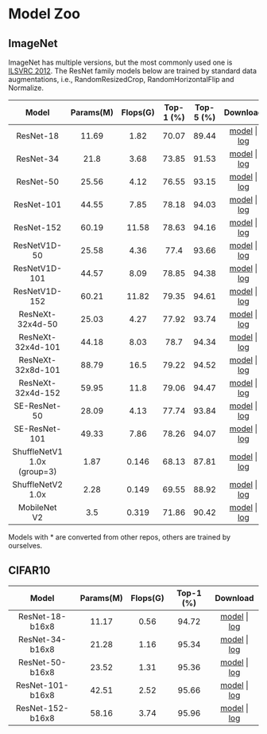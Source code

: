 # Model Zoo

## ImageNet

ImageNet has multiple versions, but the most commonly used one is [ILSVRC 2012](http://www.image-net.org/challenges/LSVRC/2012/).
The ResNet family models below are trained by standard data augmentations, i.e., RandomResizedCrop, RandomHorizontalFlip and Normalize.


|         Model         | Params(M) | Flops(G) | Top-1 (%) | Top-5 (%) | Download |
|:---------------------:|:---------:|:--------:|:---------:|:---------:|:--------:|
| ResNet-18             | 11.69     | 1.82     | 70.07 | 89.44 | [model](https://openmmlab.oss-accelerate.aliyuncs.com/mmclassification/v0/imagenet/resnet18_batch256_20200708-34ab8f90.pth) &#124; [log](https://openmmlab.oss-accelerate.aliyuncs.com/mmclassification/v0/imagenet/resnet18_batch256_20200708-34ab8f90.log.json) |
| ResNet-34             | 21.8      | 3.68     | 73.85 | 91.53 | [model](https://openmmlab.oss-accelerate.aliyuncs.com/mmclassification/v0/imagenet/resnet34_batch256_20200708-32ffb4f7.pth) &#124; [log](https://openmmlab.oss-accelerate.aliyuncs.com/mmclassification/v0/imagenet/resnet34_batch256_20200708-32ffb4f7.log.json) |
| ResNet-50             | 25.56     | 4.12     | 76.55 | 93.15 | [model](https://openmmlab.oss-accelerate.aliyuncs.com/mmclassification/v0/imagenet/resnet50_batch256_20200708-cfb998bf.pth) &#124; [log](https://openmmlab.oss-accelerate.aliyuncs.com/mmclassification/v0/imagenet/resnet50_batch256_20200708-cfb998bf.log.json) |
| ResNet-101            | 44.55     | 7.85     | 78.18 | 94.03 | [model](https://openmmlab.oss-accelerate.aliyuncs.com/mmclassification/v0/imagenet/resnet101_batch256_20200708-753f3608.pth) &#124; [log](https://openmmlab.oss-accelerate.aliyuncs.com/mmclassification/v0/imagenet/resnet101_batch256_20200708-753f3608.log.json) |
| ResNet-152            | 60.19     | 11.58    | 78.63 | 94.16 | [model](https://openmmlab.oss-accelerate.aliyuncs.com/mmclassification/v0/imagenet/resnet152_batch256_20200708-ec25b1f9.pth) &#124; [log](https://openmmlab.oss-accelerate.aliyuncs.com/mmclassification/v0/imagenet/resnet152_batch256_20200708-ec25b1f9.log.json) |
| ResNetV1D-50          | 25.58     | 4.36     | 77.4  | 93.66 | [model](https://openmmlab.oss-accelerate.aliyuncs.com/mmclassification/v0/imagenet/resnetv1d50_batch256_20200708-1ad0ce94.pth) &#124; [log](https://openmmlab.oss-accelerate.aliyuncs.com/mmclassification/v0/imagenet/resnetv1d50_batch256_20200708-1ad0ce94.log.json) |
| ResNetV1D-101         | 44.57     | 8.09     | 78.85 | 94.38 | [model](https://openmmlab.oss-accelerate.aliyuncs.com/mmclassification/v0/imagenet/resnetv1d101_batch256_20200708-9cb302ef.pth) &#124; [log](https://openmmlab.oss-accelerate.aliyuncs.com/mmclassification/v0/imagenet/resnetv1d101_batch256_20200708-9cb302ef.log.json) |
| ResNetV1D-152         | 60.21     | 11.82    | 79.35 | 94.61 | [model](https://openmmlab.oss-accelerate.aliyuncs.com/mmclassification/v0/imagenet/resnetv1d152_batch256_20200708-e79cb6a2.pth) &#124; [log](https://openmmlab.oss-accelerate.aliyuncs.com/mmclassification/v0/imagenet/resnetv1d152_batch256_20200708-e79cb6a2.log.json) |
| ResNeXt-32x4d-50      | 25.03     | 4.27     | 77.92 | 93.74 | [model](https://openmmlab.oss-accelerate.aliyuncs.com/mmclassification/v0/imagenet/resnext50_32x4d_batch256_20200708-c07adbb7.pth) &#124; [log](https://openmmlab.oss-accelerate.aliyuncs.com/mmclassification/v0/imagenet/resnext50_32x4d_batch256_20200708-c07adbb7.log.json) |
| ResNeXt-32x4d-101     | 44.18     | 8.03     | 78.7  | 94.34 | [model](https://openmmlab.oss-accelerate.aliyuncs.com/mmclassification/v0/imagenet/resnext101_32x4d_batch256_20200708-87f2d1c9.pth) &#124; [log](https://openmmlab.oss-accelerate.aliyuncs.com/mmclassification/v0/imagenet/resnext101_32x4d_batch256_20200708-87f2d1c9.log.json) |
| ResNeXt-32x8d-101     | 88.79     | 16.5     | 79.22 | 94.52 | [model](https://openmmlab.oss-accelerate.aliyuncs.com/mmclassification/v0/imagenet/resnext101_32x8d_batch256_20200708-1ec34aa7.pth) &#124; [log](https://openmmlab.oss-accelerate.aliyuncs.com/mmclassification/v0/imagenet/resnext101_32x8d_batch256_20200708-1ec34aa7.log.json) |
| ResNeXt-32x4d-152     | 59.95     | 11.8     | 79.06 | 94.47 | [model](https://openmmlab.oss-accelerate.aliyuncs.com/mmclassification/v0/imagenet/resnext152_32x4d_batch256_20200708-aab5034c.pth) &#124; [log](https://openmmlab.oss-accelerate.aliyuncs.com/mmclassification/v0/imagenet/resnext152_32x4d_batch256_20200708-aab5034c.log.json) |
| SE-ResNet-50          | 28.09     | 4.13     | 77.74 | 93.84 | [model](https://openmmlab.oss-cn-hangzhou.aliyuncs.com/mmclassification/v0/imagenet/se-resnet50_batch256_20200804-ae206104.pth) &#124; [log](https://openmmlab.oss-accelerate.aliyuncs.com/mmclassification/v0/imagenet/se-resnet50_batch256_20200708-657b3c36.log.json) |
| SE-ResNet-101         | 49.33     | 7.86     | 78.26 | 94.07 | [model](https://openmmlab.oss-cn-hangzhou.aliyuncs.com/mmclassification/v0/imagenet/se-resnet101_batch256_20200804-ba5b51d4.pth) &#124; [log](https://openmmlab.oss-accelerate.aliyuncs.com/mmclassification/v0/imagenet/se-resnet101_batch256_20200708-038a4d04.log.json) |
| ShuffleNetV1 1.0x (group=3)   | 1.87      | 0.146    | 68.13 | 87.81 | [model](https://openmmlab.oss-cn-hangzhou.aliyuncs.com/mmclassification/v0/imagenet/shufflenet_v1_batch1024_20200804-5d6cec73.pth) &#124; [log](https://openmmlab.oss-cn-hangzhou.aliyuncs.com/mmclassification/v0/imagenet/shufflenet_v1_batch1024_20200804-5d6cec73.log.json) |
| ShuffleNetV2 1.0x     | 2.28      | 0.149    | 69.55 | 88.92 | [model](https://openmmlab.oss-cn-hangzhou.aliyuncs.com/mmclassification/v0/imagenet/shufflenet_v2_batch1024_20200812-5bf4721e.pth) &#124; [log](https://openmmlab.oss-cn-hangzhou.aliyuncs.com/mmclassification/v0/imagenet/shufflenet_v2_batch1024_20200804-8860eec9.log.json) |
| MobileNet V2          | 3.5       | 0.319    | 71.86 | 90.42 | [model](https://openmmlab.oss-accelerate.aliyuncs.com/mmclassification/v0/imagenet/mobilenet_v2_batch256_20200708-3b2dc3af.pth) &#124; [log](https://openmmlab.oss-accelerate.aliyuncs.com/mmclassification/v0/imagenet/mobilenet_v2_batch256_20200708-3b2dc3af.log.json) |

Models with * are converted from other repos, others are trained by ourselves.


## CIFAR10

|         Model         | Params(M) | Flops(G) | Top-1 (%) | Download |
|:---------------------:|:---------:|:--------:|:---------:|:--------:|
| ResNet-18-b16x8 | 11.17 | 0.56 | 94.72 | [model](https://openmmlab.oss-cn-hangzhou.aliyuncs.com/mmclassification/v0/cifar10/resnet18_b16x8_20200823-f906fa4e.pth) &#124; [log](https://openmmlab.oss-cn-hangzhou.aliyuncs.com/mmclassification/v0/cifar10/resnet18_b16x8_20200823-f906fa4e.log.json) |
| ResNet-34-b16x8 | 21.28 | 1.16 | 95.34 | [model](https://openmmlab.oss-cn-hangzhou.aliyuncs.com/mmclassification/v0/cifar10/resnet34_b16x8_20200823-52d5d832.pth) &#124; [log](https://openmmlab.oss-cn-hangzhou.aliyuncs.com/mmclassification/v0/cifar10/resnet34_b16x8_20200823-52d5d832.log.json) |
| ResNet-50-b16x8 | 23.52 | 1.31 | 95.36 | [model](https://openmmlab.oss-cn-hangzhou.aliyuncs.com/mmclassification/v0/cifar10/resnet50_b16x8_20200823-882aa7b1.pth) &#124; [log](https://openmmlab.oss-cn-hangzhou.aliyuncs.com/mmclassification/v0/cifar10/resnet50_b16x8_20200823-882aa7b1.log.json) |
| ResNet-101-b16x8 | 42.51 | 2.52 | 95.66 | [model](https://openmmlab.oss-cn-hangzhou.aliyuncs.com/mmclassification/v0/cifar10/resnet101_b16x8_20200823-d9501bbc.pth) &#124; [log](https://openmmlab.oss-cn-hangzhou.aliyuncs.com/mmclassification/v0/cifar10/resnet101_b16x8_20200823-d9501bbc.log.json) |
| ResNet-152-b16x8 | 58.16 | 3.74 | 95.96 | [model](https://openmmlab.oss-cn-hangzhou.aliyuncs.com/mmclassification/v0/cifar10/resnet152_b16x8_20200823-ad4d5d0c.pth) &#124; [log](https://openmmlab.oss-cn-hangzhou.aliyuncs.com/mmclassification/v0/cifar10/resnet152_b16x8_20200823-ad4d5d0c.log.json) |
